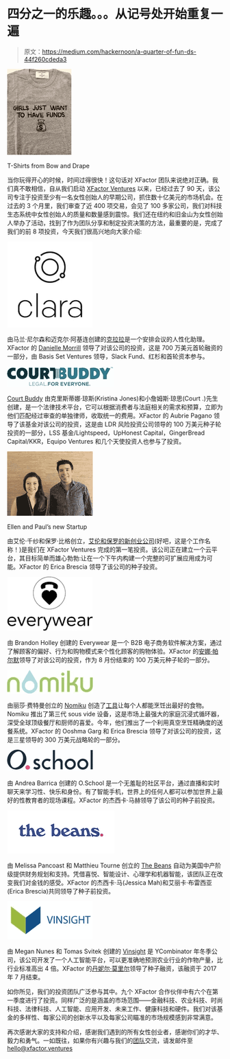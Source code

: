 # 四分之一的乐趣。。。从记号处开始重复一遍

> 原文：<https://medium.com/hackernoon/a-quarter-of-fun-ds-44f260cdeda3>

![](img/4e33c72288358166398f7ac61b6036b0.png)

T-Shirts from Bow and Drape

当你玩得开心的时候，时间过得很快！这句话对 XFactor 团队来说绝对正确。我们真不敢相信，自从我们启动 [XFactor Ventures](http://www.xfactor.ventures) 以来，已经过去了 90 天，该公司专注于投资至少有一名女性创始人的早期公司，抓住数十亿美元的市场机会。在过去的 3 个月里，我们审查了近 400 项交易，会见了 100 多家公司，我们对科技生态系统中女性创始人的质量和数量感到震惊。我们还在纽约和旧金山为女性创始人举办了活动，找到了作为团队分享和制定投资决策的方法，最重要的是，完成了我们的前 8 项投资，今天我们很高兴地向大家介绍:

![](img/c46ffada0deab6af270130539def9de7.png)

由马兰·尼尔森和迈克尔·阿基连创建的[克拉拉](https://claralabs.com/)是一个安排会议的人性化助理。XFactor 的 [Danielle Morrill](https://www.xfactor.ventures/danielle-morrill) 领导了对该公司的投资，这是 700 万美元首轮融资的一部分，由 Basis Set Ventures 领导，Slack Fund、红杉和首轮资本参与。

![](img/e01bcf8f1f3849f4dcfcd9553a78b921.png)

[Court Buddy](https://www.courtbuddy.com/) 由克里斯蒂娜·琼斯(Kristina Jones)和小詹姆斯·琼思(Court .)先生创建，是一个法律技术平台，它可以根据消费者与法庭相关的需求和预算，立即为他们匹配经过审查的单独律师，收取统一的费用。XFactor 的 Aubrie Pagano 领导了该基金对该公司的投资，这是由 LDR 风险投资公司领导的 100 万美元种子轮投资的一部分，LSS 基金/Lightspeed，UpHonest Capital，GingerBread Capital/KKR，Equipo Ventures 和几个天使投资人也参与了投资。

![](img/53171c666c00ca59b91a9281238571ab.png)

Ellen and Paul’s new Startup

由艾伦·千纱和保罗·比格创立，[艾伦和保罗的新创业公司](http://www.ellenandpaulsnewstartup.com)(好吧，这是个工作名称！)是我们在 XFactor Ventures 完成的第一笔投资。该公司正在建立一个云平台，其目标简单而雄心勃勃:让在一个下午内构建一个完整的可扩展应用成为可能。XFactor 的 Erica Brescia 领导了该公司的种子投资。

![](img/3a169106c3f6600c410855235ee34ff6.png)

由 Brandon Holley 创建的 Everywear 是一个 B2B 电子商务软件解决方案，通过了解顾客的偏好、行为和购物模式来个性化顾客的购物体验。XFactor 的[安娜·帕尔默](https://www.xfactor.ventures/team-anna-palmer)领导了对该公司的投资，作为 8 月份结束的 100 万美元种子轮的一部分。

![](img/f0224146ec3c88fc5e0c488b4d1debb9.png)

由丽莎·费特曼创立的 [Nomiku](https://www.nomiku.com/) 创造了[工具](https://hackernoon.com/tagged/tools)让每个人都能烹饪出最好的食物。Nomiku 推出了第三代 sous vide 设备，这是市场上最强大的家庭沉浸式循环器，深受全球顶级餐厅和厨师的喜爱。今年，他们推出了一个利用真空烹饪精确度的送餐系统。XFactor 的 Ooshma Garg 和 Erica Brescia 领导了对该公司的投资，这是三星领导的 300 万美元战略轮的一部分。

![](img/55da2f8ad895b40e5105f46e7d1aac9a.png)

由 Andrea Barrica 创建的 O.School 是一个无羞耻的社区平台，通过直播和实时聊天来学习性、快乐和身份。有了智能手机，世界上的任何人都可以参加世界上最好的性教育者的现场课程。XFactor 的杰西卡·马赫领导了该公司的种子前投资。

![](img/87b00c9f1203a3e7147ad826c2e2ba1b.png)

由 Melissa Pancoast 和 Matthieu Tourne 创立的 [The Beans](https://www.thebeans.io/) 自动为美国中产阶级提供财务规划和支持。凭借喜悦、智能设计、心理学和机器智能，该团队正在改变我们对金钱的感受。XFactor 的杰西卡·马(Jessica Mah)和艾丽卡·布雷西亚(Erica Brescia)共同领导了种子前投资。

![](img/eb77e2d045f07e965f4fb25b4fa11de5.png)

由 Megan Nunes 和 Tomas Svitek 创建的 [Vinsight](http://www.vinsight.co) 是 YCombinator 年冬季公司，该公司开发了一个人工智能平台，可以更准确地预测农业行业的作物产量，比行业标准高出 4 倍。XFactor 的[丹妮尔·莫里尔](https://www.xfactor.ventures/danielle-morrill)领导了种子融资，该融资于 2017 年 7 月结束。

如你所见，我们的投资团队广泛参与其中。九个 XFactor 合作伙伴中有六个在第一季度进行了投资。同样广泛的是涵盖的市场范围——金融科技、农业科技、时尚科技、法律科技、人工智能、应用开发、未来工作、健康科技和硬件。我们对该基金的多样性、每家公司的创新水平以及每家公司瞄准的市场规模感到非常满意。

再次感谢大家的支持和介绍，感谢我们遇到的所有女性创业者，感谢你们的才华、毅力和勇气。一如既往，如果你有兴趣与我们的[团队](http://www.xfactor.ventures/team)交流，请发邮件至 hello@xfactor.ventures